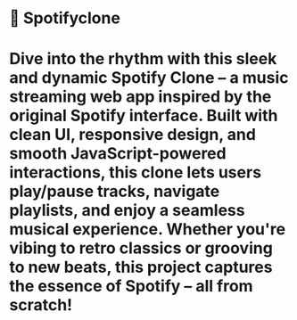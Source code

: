 # 🎵 Spotifyclone
# Dive into the rhythm with this sleek and dynamic Spotify Clone – a music streaming web app inspired by the original Spotify interface. Built with clean UI, responsive design, and smooth JavaScript-powered interactions, this clone lets users play/pause tracks, navigate playlists, and enjoy a seamless musical experience. Whether you're vibing to retro classics or grooving to new beats, this project captures the essence of Spotify – all from scratch!